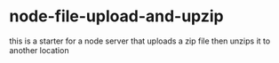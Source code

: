 # node-file-upload-and-upzip
this is a starter for a node server that uploads a zip file then unzips it to another location
